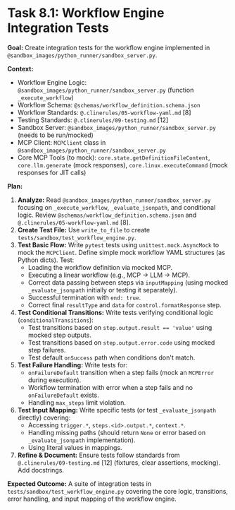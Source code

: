 # Task 8.1: Workflow Engine Integration Tests

**Goal:** Create integration tests for the workflow engine implemented in `@sandbox_images/python_runner/sandbox_server.py`.

**Context:**
- Workflow Engine Logic: `@sandbox_images/python_runner/sandbox_server.py` (function `_execute_workflow`)
- Workflow Schema: `@schemas/workflow_definition.schema.json`
- Workflow Standards: `@.clinerules/05-workflow-yaml.md` [8]
- Testing Standards: `@.clinerules/09-testing.md` [12]
- Sandbox Server: `@sandbox_images/python_runner/sandbox_server.py` (needs to be run/mocked)
- MCP Client: `MCPClient` class in `@sandbox_images/python_runner/sandbox_server.py`
- Core MCP Tools (to mock): `core.state.getDefinitionFileContent`, `core.llm.generate` (mock responses), `core.linux.executeCommand` (mock responses for JIT calls)

**Plan:**

1.  **Analyze:** Read `@sandbox_images/python_runner/sandbox_server.py` focusing on `_execute_workflow`, `_evaluate_jsonpath`, and conditional logic. Review `@schemas/workflow_definition.schema.json` and `@.clinerules/05-workflow-yaml.md` [8].
2.  **Create Test File:** Use `write_to_file` to create `tests/sandbox/test_workflow_engine.py`.
3.  **Test Basic Flow:** Write `pytest` tests using `unittest.mock.AsyncMock` to mock the `MCPClient`. Define simple mock workflow YAML structures (as Python dicts). Test:
    *   Loading the workflow definition via mocked MCP.
    *   Executing a linear workflow (e.g., MCP -> LLM -> MCP).
    *   Correct data passing between steps via `inputMapping` (using mocked `_evaluate_jsonpath` initially or testing it separately).
    *   Successful termination with `end: true`.
    *   Correct final `resultType` and `data` for `control.formatResponse` step.
4.  **Test Conditional Transitions:** Write tests verifying conditional logic (`conditionalTransitions`):
    *   Test transitions based on `step.output.result == 'value'` using mocked step outputs.
    *   Test transitions based on `step.output.error.code` using mocked step failures.
    *   Test default `onSuccess` path when conditions don't match.
5.  **Test Failure Handling:** Write tests for:
    *   `onFailureDefault` transition when a step fails (mock an `MCPError` during execution).
    *   Workflow termination with error when a step fails and no `onFailureDefault` exists.
    *   Handling `max_steps` limit violation.
6.  **Test Input Mapping:** Write specific tests (or test `_evaluate_jsonpath` directly) covering:
    *   Accessing `trigger.*`, `steps.<id>.output.*`, `context.*`.
    *   Handling missing paths (should return `None` or error based on `_evaluate_jsonpath` implementation).
    *   Using literal values in mappings.
7.  **Refine & Document:** Ensure tests follow standards from `@.clinerules/09-testing.md` [12] (fixtures, clear assertions, mocking). Add docstrings.

**Expected Outcome:** A suite of integration tests in `tests/sandbox/test_workflow_engine.py` covering the core logic, transitions, error handling, and input mapping of the workflow engine.
